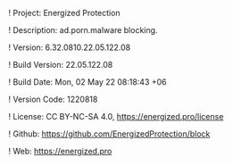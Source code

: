 ! Project: Energized Protection

! Description: ad.porn.malware blocking.

! Version: 6.32.0810.22.05.122.08

! Build Version: 22.05.122.08

! Build Date: Mon, 02 May 22 08:18:43 +06

! Version Code: 1220818

! License: CC BY-NC-SA 4.0, https://energized.pro/license

! Github: https://github.com/EnergizedProtection/block

! Web: https://energized.pro
